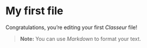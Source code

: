 <h1 id="my-first-file">My first file</h1>
<p>Congratulations, you’re editing your first <em>Classeur</em> file!</p>
<blockquote>
<p><strong>Note:</strong> You can use <em>Markdown</em> to format your text.</p>
</blockquote>